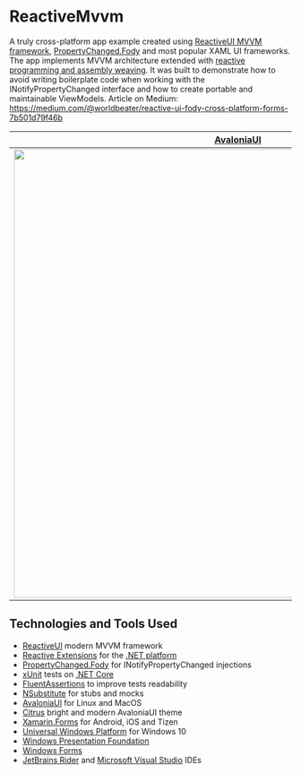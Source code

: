 # ReactiveMvvm

A  truly cross-platform app example created using <a href="https://reactiveui.net">ReactiveUI MVVM framework</a>, <a href="https://github.com/Fody/PropertyChanged">PropertyChanged.Fody</a> and most popular XAML UI frameworks. The app implements MVVM architecture extended with <a href="https://medium.com/@worldbeater/reactive-mvvm-for-net-platform-175dc69cfc82">reactive programming and assembly weaving</a>. It was built to demonstrate how to avoid writing boilerplate code when working with the INotifyPropertyChanged interface and how to create portable and maintainable ViewModels. Article on Medium: https://medium.com/@worldbeater/reactive-ui-fody-cross-platform-forms-7b501d79f46b

| <a href="https://github.com/AvaloniaUI/Avalonia">AvaloniaUI</a> | <a href="https://docs.microsoft.com/ru-ru/xamarin/xamarin-forms/">Xamarin.Forms</a> | <a href="https://docs.microsoft.com/ru-ru/windows/uwp/get-started/universal-application-platform-guide">Universal Windows Platform</a> |
| --------------- | --------- | -------------- |
| <a href="https://medium.com/@worldbeater/reactive-ui-fody-cross-platform-forms-7b501d79f46b"><img width="800" src="https://cdn-images-1.medium.com/max/675/1*JPlUC1YoAuE2eFng29LpaQ.png"></a> | <a href="https://medium.com/@worldbeater/reactive-ui-fody-cross-platform-forms-7b501d79f46b"><img src="https://cdn-images-1.medium.com/max/1500/1*d1oeBQF9ilZ5h_IIhYktPQ.png" width="800"></a> | <a href="https://medium.com/@worldbeater/reactive-ui-fody-cross-platform-forms-7b501d79f46b"><img width="800" src="https://cdn-images-1.medium.com/max/900/1*EsqN0dFMCUknKc-4wuIanA.png"></a> | 

## Technologies and Tools Used
- <a href="https://reactiveui.net/">ReactiveUI</a> modern MVVM framework
- <a href="http://reactivex.io/">Reactive Extensions</a> for the <a href="https://github.com/Reactive-Extensions/Rx.NET">.NET platform</a>
- <a href="https://github.com/Fody/PropertyChanged">PropertyChanged.Fody</a> for INotifyPropertyChanged injections
- <a href="http://xunit.github.io/">xUnit</a> tests on <a href="https://www.microsoft.com/net/core">.NET Core</a>
- <a href="https://github.com/fluentassertions/fluentassertions">FluentAssertions</a> to improve tests readability
- <a href="https://github.com/nsubstitute/NSubstitute">NSubstitute</a> for stubs and mocks
- <a href="https://github.com/AvaloniaUI/Avalonia">AvaloniaUI</a> for Linux and MacOS
- <a href="https://github.com/worldbeater/Citrus.Avalonia">Citrus</a> bright and modern AvaloniaUI theme
- <a href="https://www.xamarin.com/">Xamarin.Forms</a> for Android, iOS and Tizen
- <a href="https://docs.microsoft.com/en-us/windows/uwp/index">Universal Windows Platform</a> for Windows 10
- <a href="https://msdn.microsoft.com/ru-ru/library/aa970268(v=vs.100).aspx">Windows Presentation Foundation</a>
- <a href="https://docs.microsoft.com/ru-ru/dotnet/framework/winforms/windows-forms-overview">Windows Forms</a>
- <a href="https://www.jetbrains.com/rider/">JetBrains Rider</a> and <a href="https://visualstudio.microsoft.com/">Microsoft Visual Studio</a> IDEs
